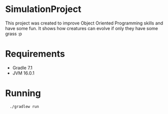 # SimulationProject
This project was created to improve Object Oriented Programming skills and have some fun.
It shows how creatures can evolve if only they have some grass :p
# Requirements
- Gradle 7.1
- JVM 16.0.1
# Running
```
  ./gradlew run
```
